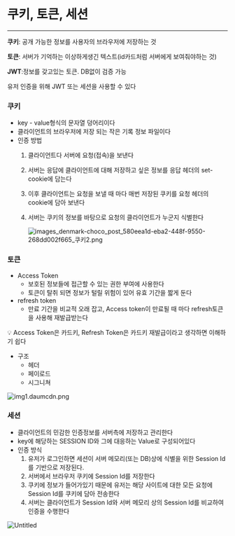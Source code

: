 # 쿠키, 토큰, 세션

---

**쿠키**: 공개 가능한 정보를 사용자의 브라우저에 저장하는 것

**토큰**: 서버가 기억하는 이상하게생긴 텍스트(id카드처럼 서버에게 보여줘야하는 것)

**JWT**:정보를 갖고있는 토큰. DB없이 검증 가능

유저 인증을 위해 JWT 또는 세션을 사용할 수 있다

### 쿠키

- key - value형식의 문자열 덩어리이다
- 클라이언트의 브라우저에 저장 되는 작은 기록 정보 파일이다
- 인증 방법
    1. 클라이언트다 서버에 요청(접속)을 보낸다
    2. 서버는 응답에 클라이언트에 대해 저장하고 싶은 정보를 응답 헤더의 set-cookie에 담는다
    3. 이후 클라이언트는 요청을 보낼 때 마다 매번 저장된 쿠키를 요청 헤더의 cookie에 담아 보낸다
    4. 서버는 쿠키의 정보를 바탕으로 요청의 클라이언트가 누군지 식별한다
        
        ![images_denmark-choco_post_580eea1d-eba2-448f-9550-268dd002f665_쿠키2.png](%E1%84%8F%E1%85%AE%E1%84%8F%E1%85%B5,%20%E1%84%90%E1%85%A9%E1%84%8F%E1%85%B3%E1%86%AB,%20%E1%84%89%E1%85%A6%E1%84%89%E1%85%A7%E1%86%AB%20707cdce02e3348f19888a05ae1c2a1e6/images_denmark-choco_post_580eea1d-eba2-448f-9550-268dd002f665_%25E1%2584%258F%25E1%2585%25AE%25E1%2584%258F%25E1%2585%25B52.png)
        

### 토큰

- Access Token
    - 보호된 정보들에 접근할 수 있는 권한 부여에 사용한다
    - 토큰이 탈취 되면 정보가 털릴 위험이 있어 유효 기간을 짧게 둔다
- refresh token
    - 만료 기간을 비교적 오래 잡고, Access token이 만료될 때 마다 refresh토큰을 사용해 재발급받는다
    

<aside>
💡 Access Token은 카드키, Refresh Token은 카드키 재발급이라고 생각하면 이해하기 쉽다

</aside>

- 구조
    - 헤더
    - 페이로드
    - 시그니쳐

![img1.daumcdn.png](%E1%84%8F%E1%85%AE%E1%84%8F%E1%85%B5,%20%E1%84%90%E1%85%A9%E1%84%8F%E1%85%B3%E1%86%AB,%20%E1%84%89%E1%85%A6%E1%84%89%E1%85%A7%E1%86%AB%20707cdce02e3348f19888a05ae1c2a1e6/img1.daumcdn.png)

### 세션

- 클라이언트의 민감한 인증정보를 서버측에 저장하고 관리한다
- key에 해당하는 SESSION ID와 그에 대응하는 Value로 구성되어있다
- 인증 방식
    1. 유저가 로그인하면 세션이 서버 메모리(또는 DB)상에 식별을 위한 Session Id를 기반으로 저장된다. 
    2. 서버에서 브라우저 쿠키에 Session Id를 저장한다
    3. 쿠키에 정보가 들어가있기 때문에 유저는 해당 사이트에 대한 모든 요청에 Session Id를 쿠키에 담아 전송한다
    4. 서버는 클라이언트가 Session Id와 서버 메모리 상의 Session Id를 비교하여 인증을 수행한다

![Untitled](%E1%84%8F%E1%85%AE%E1%84%8F%E1%85%B5,%20%E1%84%90%E1%85%A9%E1%84%8F%E1%85%B3%E1%86%AB,%20%E1%84%89%E1%85%A6%E1%84%89%E1%85%A7%E1%86%AB%20707cdce02e3348f19888a05ae1c2a1e6/Untitled.png)